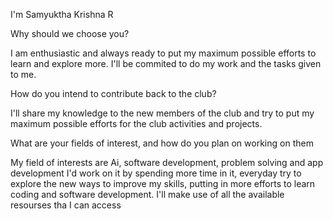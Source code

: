 I'm Samyuktha Krishna R

Why should we choose you?

I am enthusiastic and always ready to put my maximum possible efforts to learn and explore more.
I'll be commited to do my work and the tasks given to me.

How do you intend to contribute back to the club?
 
I'll share my knowledge to the new members of the club and try to put my maximum possible efforts for the club activities and projects. 

What are your fields of interest, and how do you plan on working on them

My field of interests are Ai, software development, problem solving and app development
I'd work on it by spending more time in it, everyday try to explore the new ways to improve my skills, putting in more efforts to learn coding and software development.
I'll make use of all the available resourses tha I can access
